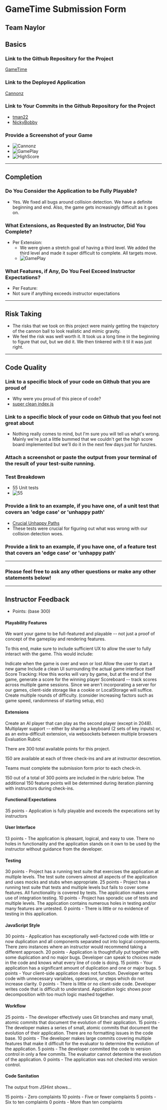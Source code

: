 # GameTime Submission Form

## Team Naylor

## Basics

### Link to the Github Repository for the Project

[GameTime](https://github.com/Tman22/game-time)

### Link to the Deployed Application

[Cannonz](http://tman22.github.io/game-time/)

### Link to Your Commits in the Github Repository for the Project

- [tman22](https://github.com/Tman22/game-time/commits?author=tman22)
- [NickyBobby](https://github.com/Tman22/game-time/commits?author=NickyBobby)

### Provide a Screenshot of your Game

- ![Cannonz](./images/new_game.png)
- ![GamePlay](http://g.recordit.co/MTt0kmvPYy.gif)
- ![HighScore](./images/new_game.png)

---

## Completion

### Do You Consider the Application to be Fully Playable?
 - Yes. We fixed all bugs around collision detection. We have a definite beginning and end. Also, the game gets increasingly difficult as it goes on.

### What Extensions, as Requested By an Instructor, Did You Complete?
- Per Extension:
  - We were given a stretch goal of having a third level. We added the third level and made it super difficult to complete. All targets move.
  - ![GamePlay](http://g.recordit.co/MTt0kmvPYy.gif)

### What Features, if Any, Do You Feel Exceed Instructor Expectations?
- Per Feature:
 - Not sure if anything exceeds instructor expectations

----

## Risk Taking
- The risks that we took on this project were mainly getting the trajectory of the cannon ball to look realistic and mimic gravity.
- We feel the risk was well worth it. It took us a long time in the beginning to figure that out, but we did it. We then tinkered with it til it was just right.

----

## Code Quality

### Link to a specific block of your code on Github that you are proud of
- Why were you proud of this piece of code?
- [super clean index.js](https://github.com/Tman22/game-time/blob/master/lib/index.js#L1-38)

### Link to a specific block of your code on Github that you feel not great about
- Nothing really comes to mind, but I'm sure you will tell us what's wrong. Mainly we're just a little bummed that we couldn't get the high score board implemented but we'll do it in the next few days just for funzies.

### Attach a screenshot or paste the output from your terminal of the result of your test-suite running.

### Test Breakdown
- 55 Unit tests
- ![55](http://g.recordit.co/j5jSxrG6bN.gif)

### Provide a link to an example, if you have one, of a unit test that covers an 'edge case' or 'unhappy path'
- [Crucial Unhappy Paths](https://github.com/Tman22/game-time/blob/master/test/collision_test.js#L10-38)
- These tests were crucial for figuring out what was wrong with our collision detection woes.

### Provide a link to an example, if you have one, of a feature test that covers an 'edge case' or 'unhappy path'

-----

### Please feel free to ask any other questions or make any other statements below!

-----

## Instructor Feedback

- Points: (base 300)

#### Playability Features

We want your game to be full-featured and playable -- not just a proof of concept of the gameplay and rendering features.

To this end, make sure to include sufficient UX to allow the user to fully interact with the game. This would include:

Indicate when the game is over and won or lost
Allow the user to start a new game
Include a clean UI surrounding the actual game interface itself
Score Tracking: How this works will vary by game, but at the end of the game, generate a score for the winning player
Scoreboard -- track scores across multiple game sessions. Since we aren't incorporating a server for our games, client-side storage like a cookie or LocalStorage will suffice.
Create multiple rounds of difficulty. (consider increasing factors such as game speed, randomness of starting setup, etc)

#### Extensions

Create an AI player that can play as the second player (except in 2048).
Multiplayer support -- either by sharing a keyboard (2 sets of key inputs) or, as an extra-difficult extension, via websockets between multiple browsers
Evaluation Rubric

There are 300 total available points for this project.

150 are available at each of three check-ins and are at instructor descretion.

Teams must complete the submission form prior to each check-in.

150 out of a total of 300 points are included in the rubric below. The additional 150 feature points will be determined during iteration planning with instructors during check-ins.

#### Functional Expectations

35 points - Application is fully playable and exceeds the expecations set by instructors

#### User Interface

13 points - The application is pleasant, logical, and easy to use. There no holes in functionality and the application stands on it own to be used by the instructor without guidance from the developer.

#### Testing

30 points - Project has a running test suite that exercises the application at multiple levels. The test suite convers almost all aspects of the application and uses mocks and stubs when appropriate.
25 points - Project has a running test suite that tests and multiple levels but fails to cover some features. All functionality is covered by tests. The application makes some use of integration testing.
10 points - Project has sporadic use of tests and multiple levels. The application contains numerous holes in testing and/or many features are untested.
0 points - There is little or no evidence of testing in this application.

#### JavaScript Style

30 points - Application has exceptionally well-factored code with little or now duplication and all components separated out into logical components. There zero instances where an instructor would recommend taking a different approach.
20 points - Application is thoughtfully put together with some duplication and no major bugs. Developer can speak to choices made in the code and knows what every line of code is doing.
15 points - Your application has a significant amount of duplication and one or major bugs.
5 points - Your client-side application does not function. Developer writes code with unnecessary variables, operations, or steps which do not increase clarity.
0 points - There is little or no client-side code. Developer writes code that is difficult to understand. Application logic shows poor decomposition with too much logic mashed together.

#### Workflow

25 points - The developer effectively uses Git branches and many small, atomic commits that document the evolution of their application.
15 points - The developer makes a series of small, atomic commits that document the evolution of their application. There are no formatting issues in the code base.
10 points - The developer makes large commits covering multiple features that make it difficult for the evaluator to determine the evolution of the application.
5 points - The developer commited the code to version control in only a few commits. The evaluator cannot determine the evolution of the application.
0 points - The application was not checked into version control.

#### Code Sanitation

The output from JSHint shows…

15 points - Zero complaints
10 points - Five or fewer complaints
5 points - Six to ten complaints
0 points - More than ten complaints
